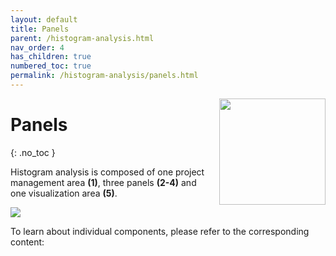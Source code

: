 ```yaml
---
layout: default
title: Panels
parent: /histogram-analysis.html
nav_order: 4
has_children: true
numbered_toc: true
permalink: /histogram-analysis/panels.html
---
```


<img src="../assets/images/logos/logo-histogram-analysis_400px.png" width="170" style="float:right; margin-left: 15px; margin-bottom: 15px;"/>

# Panels
{: .no_toc }

Histogram analysis is composed of one project management area **(1)**, three panels **(2-4)** and one visualization area **(5)**.

<a class="plain" href="../assets/images/gui/panel-histogram-analysis.png"><img src="../assets/images/gui/panel-histogram-analysis.png" /></a>

To learn about individual components, please refer to the corresponding content:
